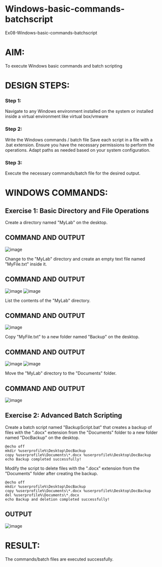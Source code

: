 # Windows-basic-commands-batchscript
Ex08-Windows-basic-commands-batchscript

# AIM:
To execute Windows basic commands and batch scripting

# DESIGN STEPS:

### Step 1:

Navigate to any Windows environment installed on the system or installed inside a virtual environment like virtual box/vmware 

### Step 2:

Write the Windows commands / batch file
Save each script in a file with a .bat extension.
Ensure you have the necessary permissions to perform the operations.
Adapt paths as needed based on your system configuration.
### Step 3:

Execute the necessary commands/batch file for the desired output. 




# WINDOWS COMMANDS:

## Exercise 1: Basic Directory and File Operations
Create a directory named "MyLab" on the desktop.

## COMMAND AND OUTPUT

![image](https://github.com/shanmugavasanth/Windows-basic-commands-batchscript/assets/144870621/9374b356-b28d-4a9e-b9b3-42afd125bcdc)

Change to the "MyLab" directory and create an empty text file named "MyFile.txt" inside it.

## COMMAND AND OUTPUT

![image](https://github.com/shanmugavasanth/Windows-basic-commands-batchscript/assets/144870621/7c92f397-41d4-48fb-ab8c-edc433dafce1)
![image](https://github.com/shanmugavasanth/Windows-basic-commands-batchscript/assets/144870621/f0b1bd5c-643a-4d59-94e0-fa23c1e474d1)

List the contents of the "MyLab" directory.

## COMMAND AND OUTPUT

![image](https://github.com/shanmugavasanth/Windows-basic-commands-batchscript/assets/144870621/4ecb4f37-d0af-4ff2-87c1-63a525c8faf1)

Copy "MyFile.txt" to a new folder named "Backup" on the desktop.

## COMMAND AND OUTPUT

![image](https://github.com/shanmugavasanth/Windows-basic-commands-batchscript/assets/144870621/4aac3189-5ab9-4a01-b64c-4763be574727)
![image](https://github.com/shanmugavasanth/Windows-basic-commands-batchscript/assets/144870621/351b3e81-7268-4628-aa66-62d9f2226a41)

Move the "MyLab" directory to the "Documents" folder.

## COMMAND AND OUTPUT

![image](https://github.com/shanmugavasanth/Windows-basic-commands-batchscript/assets/144870621/840f68e3-5d52-4225-8a34-9798825fb970)

## Exercise 2: Advanced Batch Scripting
Create a batch script named "BackupScript.bat" that creates a backup of files with the ".docx" extension from the "Documents" folder to a new folder named "DocBackup" on the desktop.

```
@echo off
mkdir %userprofile%\Desktop\DocBackup
copy %userprofile%\Documents\*.docx %userprofile%\Desktop\DocBackup
echo Backup completed successfully!
```

Modify the script to delete files with the ".docx" extension from the "Documents" folder after creating the backup.

```
@echo off
mkdir %userprofile%\Desktop\DocBackup
copy %userprofile%\Documents\*.docx %userprofile%\Desktop\DocBackup
del %userprofile%\Documents\*.docx
echo Backup and deletion completed successfully!
```

## OUTPUT

![image](https://github.com/shanmugavasanth/Windows-basic-commands-batchscript/assets/144870621/d38f49e7-0102-4897-b398-2d2cb724cbac)

# RESULT:
The commands/batch files are executed successfully.

